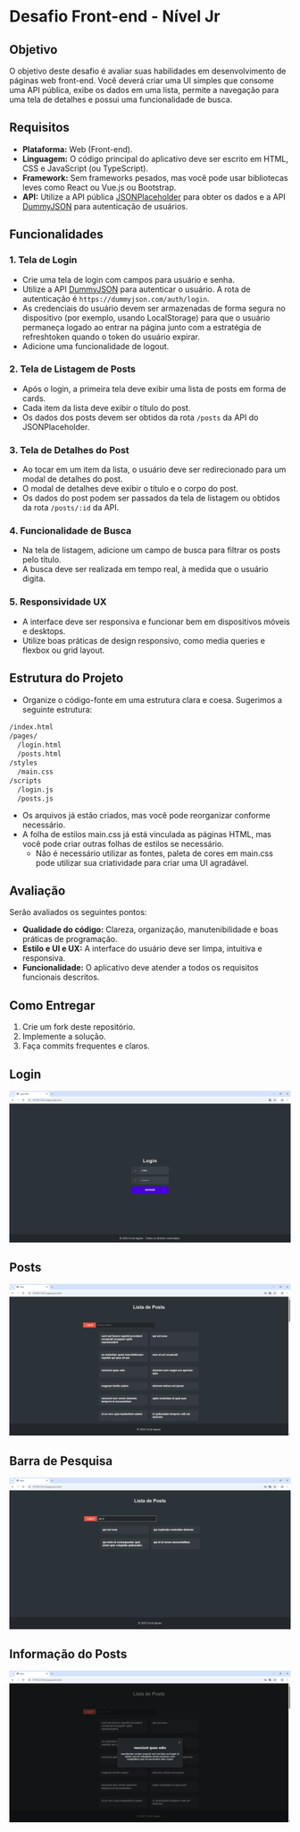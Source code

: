
# Desafio Front-end - Nível Jr

## Objetivo

O objetivo deste desafio é avaliar suas habilidades em desenvolvimento de páginas web front-end. Você deverá criar uma UI simples que consome uma API pública, exibe os dados em uma lista, permite a navegação para uma tela de detalhes e possui uma funcionalidade de busca.

## Requisitos

- **Plataforma:** Web (Front-end).
- **Linguagem:** O código principal do aplicativo deve ser escrito em HTML, CSS e JavaScript (ou TypeScript).
- **Framework:** Sem frameworks pesados, mas você pode usar bibliotecas leves como React ou Vue.js ou Bootstrap.
- **API:** Utilize a API pública [JSONPlaceholder](https://jsonplaceholder.typicode.com/) para obter os dados e a API [DummyJSON](https://dummyjson.com/docs/auth) para autenticação de usuários.

## Funcionalidades

### 1. Tela de Login

- Crie uma tela de login com campos para usuário e senha.
- Utilize a API [DummyJSON](https://dummyjson.com/docs/auth) para autenticar o usuário. A rota de autenticação é `https://dummyjson.com/auth/login`.
- As credenciais do usuário devem ser armazenadas de forma segura no dispositivo (por exemplo, usando LocalStorage) para que o usuário permaneça logado ao entrar na página junto com a estratégia de refreshtoken quando o token do usuário expirar.
- Adicione uma funcionalidade de logout.

### 2. Tela de Listagem de Posts

- Após o login, a primeira tela deve exibir uma lista de posts em forma de cards.
- Cada item da lista deve exibir o título do post.
- Os dados dos posts devem ser obtidos da rota `/posts` da API do JSONPlaceholder.

### 3. Tela de Detalhes do Post

- Ao tocar em um item da lista, o usuário deve ser redirecionado para um modal de detalhes do post.
- O modal de detalhes deve exibir o título e o corpo do post.
- Os dados do post podem ser passados da tela de listagem ou obtidos da rota `/posts/:id` da API.

### 4. Funcionalidade de Busca

- Na tela de listagem, adicione um campo de busca para filtrar os posts pelo título.
- A busca deve ser realizada em tempo real, à medida que o usuário digita.

### 5. Responsividade UX

- A interface deve ser responsiva e funcionar bem em dispositivos móveis e desktops.
- Utilize boas práticas de design responsivo, como media queries e flexbox ou grid layout.

## Estrutura do Projeto

- Organize o código-fonte em uma estrutura clara e coesa. Sugerimos a seguinte estrutura:

```
/index.html
/pages/
  /login.html
  /posts.html
/styles
  /main.css
/scripts
  /login.js
  /posts.js
```
- Os arquivos já estão criados, mas você pode reorganizar conforme necessário.
- A folha de estilos main.css já está vinculada as páginas HTML, mas você pode criar outras folhas de estilos se necessário.
  - Não é necessário utilizar as fontes, paleta de cores em main.css pode utilizar sua criatividade para criar uma UI agradável.

## Avaliação

Serão avaliados os seguintes pontos:

- **Qualidade do código:** Clareza, organização, manutenibilidade e boas práticas de programação.
- **Estilo e UI e UX:** A interface do usuário deve ser limpa, intuitiva e responsiva.
- **Funcionalidade:** O aplicativo deve atender a todos os requisitos funcionais descritos.

## Como Entregar

1. Crie um fork deste repositório.
2. Implemente a solução.
3. Faça commits frequentes e claros.

## Login

![](./assets/login.png)

## Posts

![](./assets/post.png)

## Barra de Pesquisa

![](./assets/pesquisa.png)

## Informação do Posts

![](./assets/modal.png)